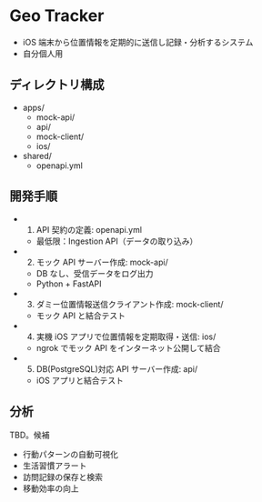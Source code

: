 # Geo Tracker

- iOS 端末から位置情報を定期的に送信し記録・分析するシステム
- 自分個人用

## ディレクトリ構成

- apps/
  - mock-api/
  - api/
  - mock-client/
  - ios/
- shared/
  - openapi.yml

## 開発手順

- 1. API 契約の定義: openapi.yml
  - 最低限：Ingestion API（データの取り込み）
- 2. モック API サーバー作成: mock-api/
  - DB なし、受信データをログ出力
  - Python + FastAPI
- 3. ダミー位置情報送信クライアント作成: mock-client/
  - モック API と結合テスト
- 4. 実機 iOS アプリで位置情報を定期取得・送信: ios/
  - ngrok でモック API をインターネット公開して結合
- 5. DB(PostgreSQL)対応 API サーバー作成: api/
  - iOS アプリと結合テスト

## 分析

TBD。候補

- 行動パターンの自動可視化
- 生活習慣アラート
- 訪問記録の保存と検索
- 移動効率の向上
